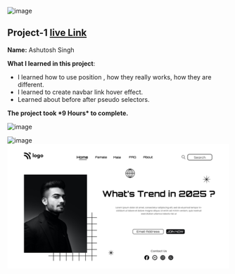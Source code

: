 ![image](https://img.shields.io/badge/project-1-red)

## Project-1 [live Link](https://trenduix.netlify.app/)

**Name:** Ashutosh Singh

**What I learned in this project**:

- I learned how to use position , how they really works, how they are different.
- I learned to create navbar link hover effect.
- Learned about before after pseudo selectors.

**The project took \***9 Hours**\* to complete.**

![image](https://img.shields.io/badge/INeuron-LearnCodeOnline-brightgreen)

![image](https://img.shields.io/badge/Full%20stack%20JS%20bootcamp-Hitesh%20Chaudhary-lightgrey)
![image](1.png)
